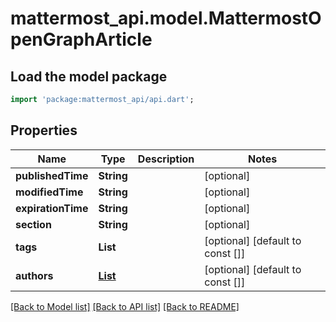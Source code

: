 # mattermost_api.model.MattermostOpenGraphArticle

## Load the model package
```dart
import 'package:mattermost_api/api.dart';
```

## Properties
Name | Type | Description | Notes
------------ | ------------- | ------------- | -------------
**publishedTime** | **String** |  | [optional] 
**modifiedTime** | **String** |  | [optional] 
**expirationTime** | **String** |  | [optional] 
**section** | **String** |  | [optional] 
**tags** | **List<String>** |  | [optional] [default to const []]
**authors** | [**List<MattermostOpenGraphArticleAuthorsInner>**](MattermostOpenGraphArticleAuthorsInner.md) |  | [optional] [default to const []]

[[Back to Model list]](../README.md#documentation-for-models) [[Back to API list]](../README.md#documentation-for-api-endpoints) [[Back to README]](../README.md)


